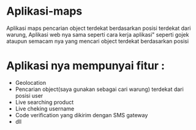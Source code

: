 # Aplikasi-maps
Aplikasi maps pencarian object terdekat berdasarkan posisi terdekat dari warung, 
Aplikasi web nya sama seperti cara kerja aplikasi" seperti gojek ataupun semacam nya yang mencari object terdekat berdasarkan posisi

# Aplikasi nya mempunyai fitur :
* Geolocation
* Pencarian object(saya gunakan sebagai cari warung) terdekat dari posisi user
* Live searching product
* Live cheking username
* Code verification yang dikirim dengan SMS gateway
* dll

